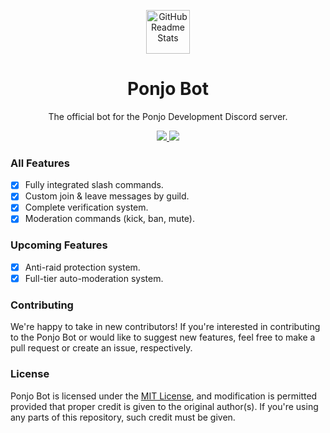 <p align="center">
 <img width="70px" src="https://raw.githubusercontent.com/Eerie6560/Archives/main/images/icons/Ponjo-Circle.png" align="center" alt="GitHub Readme Stats" />
 <h1 align="center">Ponjo Bot</h2>
 <p align="center">The official bot for the Ponjo Development Discord server.</p>
</p>

<p align="center">
    <a href="https://a.paddle.com/v2/click/16413/119403?link=1227">
      <img src="https://img.shields.io/badge/Discord-Join%20for%20support!-blue?style=for-the-badge&logo=discord&logoColor=white"/>
    </a>
    <a href="https://a.paddle.com/v2/click/16413/119403?link=2345">
      <img src="https://img.shields.io/badge/Supports%20-Node.js%20v16.0+-gray.svg?colorA=61c265&colorB=4CAF50&style=for-the-badge&logo=node.js&logoColor=white"/>
    </a>
 </p>

### All Features
 
- [x] Fully integrated slash commands.
- [x] Custom join & leave messages by guild.
- [x] Complete verification system.
- [x] Moderation commands (kick, ban, mute). 

### Upcoming Features
- [x] Anti-raid protection system.
- [x] Full-tier auto-moderation system.

### Contributing
We're happy to take in new contributors! If you're interested in contributing to the Ponjo Bot or would like to suggest new features, feel free to make a pull request or create an issue, respectively.

### License
Ponjo Bot is licensed under the [MIT License](https://www.mit.edu/~amini/LICENSE.md), and modification is permitted provided that proper credit is given to the original author(s). If you're using any parts of this repository, such credit must be given.
